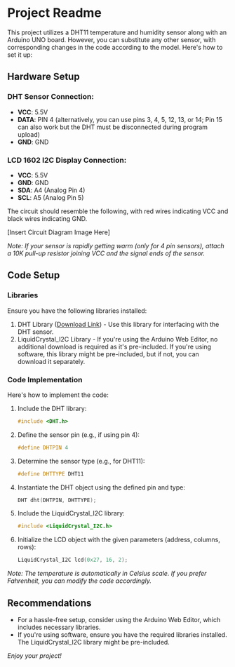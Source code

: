 # Project Readme

This project utilizes a DHT11 temperature and humidity sensor along with an Arduino UNO board. However, you can substitute any other sensor, with corresponding changes in the code according to the model. Here's how to set it up:

## Hardware Setup

### DHT Sensor Connection:
- **VCC**: 5.5V
- **DATA**: PIN 4 (alternatively, you can use pins 3, 4, 5, 12, 13, or 14; Pin 15 can also work but the DHT must be disconnected during program upload)
- **GND**: GND

### LCD 1602 I2C Display Connection:
- **VCC**: 5.5V
- **GND**: GND
- **SDA**: A4 (Analog Pin 4)
- **SCL**: A5 (Analog Pin 5)

The circuit should resemble the following, with red wires indicating VCC and black wires indicating GND.

[Insert Circuit Diagram Image Here]

*Note: If your sensor is rapidly getting warm (only for 4 pin sensors), attach a 10K pull-up resistor joining VCC and the signal ends of the sensor.*

## Code Setup

### Libraries
Ensure you have the following libraries installed:

1. DHT Library ([Download Link](https://github.com/adafruit/DHT-sensor-library)) - Use this library for interfacing with the DHT sensor.
2. LiquidCrystal_I2C Library - If you're using the Arduino Web Editor, no additional download is required as it's pre-included. If you're using software, this library might be pre-included, but if not, you can download it separately.

### Code Implementation
Here's how to implement the code:

1. Include the DHT library:
   ```cpp
   #include <DHT.h>
   ```

2. Define the sensor pin (e.g., if using pin 4):
   ```cpp
   #define DHTPIN 4
   ```

3. Determine the sensor type (e.g., for DHT11):
   ```cpp
   #define DHTTYPE DHT11
   ```

4. Instantiate the DHT object using the defined pin and type:
   ```cpp
   DHT dht(DHTPIN, DHTTYPE);
   ```

5. Include the LiquidCrystal_I2C library:
   ```cpp
   #include <LiquidCrystal_I2C.h>
   ```

6. Initialize the LCD object with the given parameters (address, columns, rows):
   ```cpp
   LiquidCrystal_I2C lcd(0x27, 16, 2);
   ```

*Note: The temperature is automatically in Celsius scale. If you prefer Fahrenheit, you can modify the code accordingly.*

## Recommendations
- For a hassle-free setup, consider using the Arduino Web Editor, which includes necessary libraries.
- If you're using software, ensure you have the required libraries installed. The LiquidCrystal_I2C library might be pre-included.

*Enjoy your project!*
